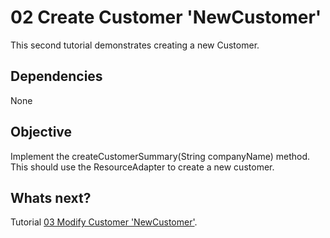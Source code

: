 02 Create Customer 'NewCustomer'
=========================

This second tutorial demonstrates creating a new Customer.  


Dependencies
----------

None


Objective
----------

Implement the createCustomerSummary(String companyName) method.  This should use the ResourceAdapter to create a new customer.


Whats next?
---------------

Tutorial [03 Modify Customer 'NewCustomer'](https://github.com/btisystems/resource-adapter-training/tree/03ModifyCustomer).

